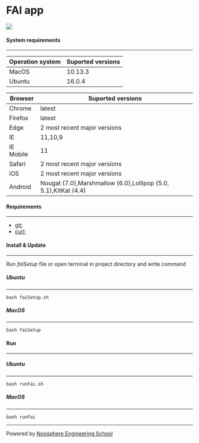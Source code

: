 # FAI app
![](https://noosphereengineering.com/images/logo@2x.png)
#### System requirements
-----------------------

|Operation system| Suported versions|
|----------------|------------------| 
|MacOS           |10.13.3           |
|Ubuntu          |16.0.4            |

| Browser | Suported versions                                               |
|---------|-----------------------------------------------------------------|
|Chrome   |latest                                                           |
|Firefox  |latest                                                           |
|Edge     |2 most recent major versions                                     |
|IE       |11,10,9                                                          |
|IE Mobile|11                                                               |
|Safari   |2 most recent major versions                                     |
|iOS      |2 most recent major versions                                     |
|Android  |Nougat (7.0),Marshmallow (6.0),Lollipop (5.0, 5.1),KitKat (4.4)  |

#### Requirements
------------
- [git](https://git-scm.com/downloads);
- [curl](https://curl.haxx.se/download.html);

#### Install & Update
-------------

Run  _faiSetup_ file or open terminal in project directory and write command

##### Ubuntu
***
```
bash faiSetup.sh
```
##### MacOS
***
```
bash faiSetup 
```
#### Run
-------------
##### Ubuntu
***
`````
bash runFai.sh
`````
##### MacOS
***
`````
bash runFai
`````
***
Powered by [Noosphere Engineering School](https://noosphereengineering.com/)